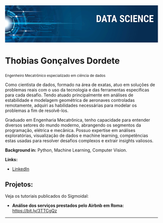 <p align="center">
  <img src="banner.png" >
</p>

# Thobias Gonçalves Dordete
<sub>Engenheiro Mecatrônico especializado em ciência de dados</sub>

Como cientista de dados, formado na área de exatas, atuo em soluções de problemas reais com o uso da tecnologia e das ferramentas específicas para cada desafio. Tendo atuado principalmente em análises de estabilidade e modelagem geométrica de aeronaves controladas remotamente, adquiri as habilidades necessárias para modelar os problemas a fim de resolvê-los.

Graduado em Engenharia Mecatrônica, tenho capacidade para entender diversos setores do mundo moderno, abrangendo os segmentos da programação, elétrica e mecânica. Possuo expertise em análises exploratórias, visualização de dados e machine learning, competências estas usadas para resolver desafios complexos e extrair insights valiosos.

**Background in:** Python, Machine Learning, Computer Vision.

**Links:**
* [LinkedIn](https://www.linkedin.com/in/thobias-gon%25C3%25A7alves-dordete-33b19720a)

## Projetos:
Veja os tutoriais publicados do Sigmoidal:

* **Análise dos serviços prestados pelo Airbnb em Roma:** https://bit.ly/3TTCgQz

---




